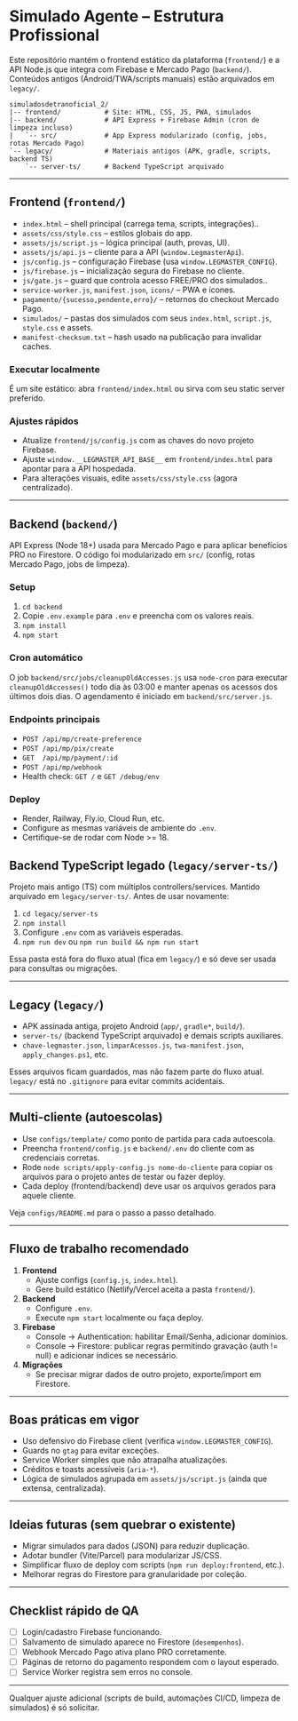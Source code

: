 # Simulado Agente – Estrutura Profissional

Este repositório mantém o frontend estático da plataforma (`frontend/`) e a API Node.js que integra com Firebase e Mercado Pago (`backend/`). Conteúdos antigos (Android/TWA/scripts manuais) estão arquivados em `legacy/`.

```
simuladosdetranoficial_2/
|-- frontend/           # Site: HTML, CSS, JS, PWA, simulados
|-- backend/            # API Express + Firebase Admin (cron de limpeza incluso)
|   `-- src/            # App Express modularizado (config, jobs, rotas Mercado Pago)
`-- legacy/             # Materiais antigos (APK, gradle, scripts, backend TS)
    `-- server-ts/      # Backend TypeScript arquivado
```

---

## Frontend (`frontend/`)

- `index.html` – shell principal (carrega tema, scripts, integrações)..
- `assets/css/style.css` – estilos globais do app.
- `assets/js/script.js` – lógica principal (auth, provas, UI).
- `assets/js/api.js` – cliente para a API (`window.LegmasterApi`).
- `js/config.js` – configuração Firebase (usa `window.LEGMASTER_CONFIG`).
- `js/firebase.js` – inicialização segura do Firebase no cliente.
- `js/gate.js` – guard que controla acesso FREE/PRO dos simulados..
- `service-worker.js`, `manifest.json`, `icons/` – PWA e ícones.
- `pagamento/{sucesso,pendente,erro}/` – retornos do checkout Mercado Pago.
- `simulados/` – pastas dos simulados com seus `index.html`, `script.js`, `style.css` e assets.
- `manifest-checksum.txt` – hash usado na publicação para invalidar caches.

### Executar localmente

É um site estático: abra `frontend/index.html` ou sirva com seu static server preferido.

### Ajustes rápidos

- Atualize `frontend/js/config.js` com as chaves do novo projeto Firebase.
- Ajuste `window.__LEGMASTER_API_BASE__` em `frontend/index.html` para apontar para a API hospedada.
- Para alterações visuais, edite `assets/css/style.css` (agora centralizado).

---

## Backend (`backend/`)

API Express (Node 18+) usada para Mercado Pago e para aplicar benefícios PRO no Firestore. O código foi modularizado em `src/` (config, rotas Mercado Pago, jobs de limpeza).

### Setup

1. `cd backend`
2. Copie `.env.example` para `.env` e preencha com os valores reais.
3. `npm install`
4. `npm start`

### Cron automático

O job `backend/src/jobs/cleanupOldAccesses.js` usa `node-cron` para executar `cleanupOldAccesses()` todo dia às 03:00 e manter apenas os acessos dos últimos dois dias. O agendamento é iniciado em `backend/src/server.js`.

### Endpoints principais

- `POST /api/mp/create-preference`
- `POST /api/mp/pix/create`
- `GET  /api/mp/payment/:id`
- `POST /api/mp/webhook`
- Health check: `GET /` e `GET /debug/env`

### Deploy

- Render, Railway, Fly.io, Cloud Run, etc.
- Configure as mesmas variáveis de ambiente do `.env`.
- Certifique-se de rodar com Node >= 18.

## Backend TypeScript legado (`legacy/server-ts/`)

Projeto mais antigo (TS) com múltiplos controllers/services. Mantido arquivado em `legacy/server-ts/`. Antes de usar novamente:

1. `cd legacy/server-ts`
2. `npm install`
3. Configure `.env` com as variáveis esperadas.
4. `npm run dev` ou `npm run build && npm run start`

Essa pasta está fora do fluxo atual (fica em `legacy/`) e só deve ser usada para consultas ou migrações.


---

## Legacy (`legacy/`)

- APK assinada antiga, projeto Android (`app/`, `gradle*`, `build/`).
- `server-ts/` (backend TypeScript arquivado) e demais scripts auxiliares.
- `chave-legmaster.json`, `limparAcessos.js`, `twa-manifest.json`, `apply_changes.ps1`, etc.

Esses arquivos ficam guardados, mas não fazem parte do fluxo atual. `legacy/` está no `.gitignore` para evitar commits acidentais.


---

## Multi-cliente (autoescolas)

- Use `configs/template/` como ponto de partida para cada autoescola.
- Preencha `frontend/config.js` e `backend/.env` do cliente com as credenciais corretas.
- Rode `node scripts/apply-config.js nome-do-cliente` para copiar os arquivos para o projeto antes de testar ou fazer deploy.
- Cada deploy (frontend/backend) deve usar os arquivos gerados para aquele cliente.

Veja `configs/README.md` para o passo a passo detalhado.

---

## Fluxo de trabalho recomendado

1. **Frontend**
   - Ajuste configs (`config.js`, `index.html`).
   - Gere build estático (Netlify/Vercel aceita a pasta `frontend/`).
2. **Backend**
   - Configure `.env`.
   - Execute `npm start` localmente ou faça deploy.
3. **Firebase**
   - Console → Authentication: habilitar Email/Senha, adicionar domínios.
   - Console → Firestore: publicar regras permitindo gravação (auth != null) e adicionar índices se necessário.
4. **Migrações**
   - Se precisar migrar dados de outro projeto, exporte/import em Firestore.

---

## Boas práticas em vigor

- Uso defensivo do Firebase client (verifica `window.LEGMASTER_CONFIG`).
- Guards no `gtag` para evitar exceções.
- Service Worker simples que não atrapalha atualizações.
- Créditos e toasts acessíveis (`aria-*`).
- Lógica de simulados agrupada em `assets/js/script.js` (ainda que extensa, centralizada).

---

## Ideias futuras (sem quebrar o existente)

- Migrar simulados para dados (JSON) para reduzir duplicação.
- Adotar bundler (Vite/Parcel) para modularizar JS/CSS.
- Simplificar fluxo de deploy com scripts (`npm run deploy:frontend`, etc.).
- Melhorar regras do Firestore para granularidade por coleção.

---

## Checklist rápido de QA

- [ ] Login/cadastro Firebase funcionando.
- [ ] Salvamento de simulado aparece no Firestore (`desempenhos`).
- [ ] Webhook Mercado Pago ativa plano PRO corretamente.
- [ ] Páginas de retorno do pagamento respondem com o layout esperado.
- [ ] Service Worker registra sem erros no console.

---

Qualquer ajuste adicional (scripts de build, automações CI/CD, limpeza de simulados) é só solicitar.
